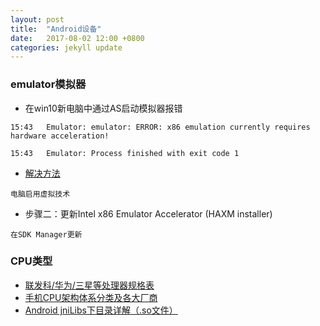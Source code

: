 ```yaml
---
layout: post
title:  "Android设备"
date:   2017-08-02 12:00 +0800
categories: jekyll update
---
```



### emulator模拟器
- 在win10新电脑中通过AS启动模拟器报错
```
15:43	Emulator: emulator: ERROR: x86 emulation currently requires hardware acceleration!

15:43	Emulator: Process finished with exit code 1
```
- [解决方法](https://blog.csdn.net/m0_37292262/article/details/81394743)
```
电脑启用虚拟技术
```
- 步骤二：更新Intel x86 Emulator Accelerator (HAXM installer)
```
在SDK Manager更新
```

### CPU类型
- [联发科/华为/三星等处理器规格表](http://www.mydrivers.com/zhuanti/tianti/01/index_other.html)
- [手机CPU架构体系分类及各大厂商](https://www.jianshu.com/p/ed0acc4f2af1)
- [Android jniLibs下目录详解（.so文件）](https://www.jianshu.com/p/b758e36ae9b5)